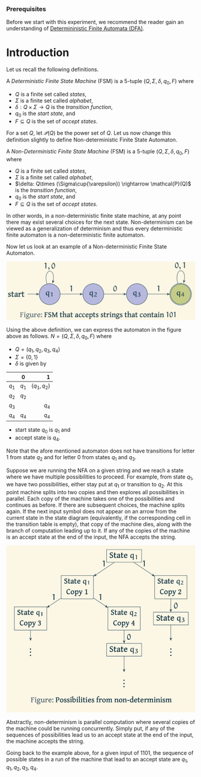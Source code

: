 ### Prerequisites

Before we start with this experiment, we recommend the reader gain an understanding of [Determininistic Finite Automata (DFA)](https://virtual-labs.github.io/exp-determinstic-finite-automaton-iiith/). 

<!-- A non-deterministic finite automaton (NFA) is an abstraction of a memory-less machine with transitions that need not be unique. A NFA either accepts or rejects a string by running through a sequence of states that are non-deterministically chosen upon reading the sequence of symbols in the given string. A language of a NFA is the set of all strings that are accepted by it. --->

# Introduction
Let us recall the following definitions.

A *Deterministic Finite State Machine* (FSM) is a $5$-tuple $(Q, \Sigma, \delta, q_0, F)$ where
- $Q$ is a finite set called *states*,
- $\Sigma$ is a finite set called *alphabet*,
- $\delta: Q\times \Sigma \rightarrow Q$ is the *transition function*,
- $q_0$ is the *start state*, and
- $F\subseteq Q$ is the set of *accept states*.

For a set $Q$, let $\mathcal{P}(Q)$ be the power set of $Q$. Let us now change this definition slightly to define Non-deterministic Finite State Automaton.

A *Non-Deterministic Finite State Machine* (FSM) is a $5$-tuple $(Q, \Sigma, \delta, q_0, F)$ where
- $Q$ is a finite set called *states*,
- $\Sigma$ is a finite set called *alphabet*,
- $\delta: Q\times (\Sigma\cup\{\varepsilon}) \rightarrow \mathcal{P}(Q)$ is the *transition function*,
- $q_0$ is the *start state*, and
- $F\subseteq Q$ is the set of *accept states*.

In other words, in a non-deterministic finite state machine, at any point there may exist several choices for the next state. Non-determinism can be viewed as a generalization of determinism and thus every deterministic finite automaton is a non-deterministic finite automaton.

Now let us look at an example of a Non-deterministic Finite State Automaton.

![Non-deterministic Finite State Automaton that accepts strings with 101](images/NFAexample1.png)

Using the above definition, we can express the automaton in the figure above as follows. $N= (Q, \Sigma, \delta, q_0, F)$ where
- $Q = (q_1, q_2, q_3, q_4)$
- $\Sigma = \{0,1\}$
- $\delta$ is given by

| | 0 | 1 |
| :--- | :---: | ---:|
| $q_1$ | $q_1$ | $\{q_1, q_2\}$ |
| $q_2$ | $q_2$ | |
| $q_3$ |  | $q_4$|
| $q_4$ | $q_4$ | $q_4$|

- start state $q_0$ is $q_1$ and
- accept state is $q_4$.

Note that the afore mentioned automaton does not have transitions for letter $1$ from state $q_2$ and for letter $0$ from states $q_1$ and $q_3$.


Suppose we are running the NFA on a given string and we reach a state where we have multiple possibilities to proceed. For example, from state $q_1$, we have two possibilities, either stay put at $q_1$ or transition to $q_2$. At this point machine splits into two copies and then explores all possibilities in parallel. Each copy of the machine takes one of the possibilities and continues as before. If there are subsequent choices, the machine splits again. If the next input symbol does not appear on an arrow from the current state in the state diagram (equivalently, if the corresponding cell in the transition table is empty), that copy of the machine dies, along with the branch of computation leading up to it. If any of the copies of the machine is an accept state at the end of the input, the NFA accepts the string.

![Possibilities arising from non-determinism](images/NFApossibilities.png)


Abstractly, non-determinism is parallel computation where several copies of the machine could be running concurrently. Simply put, if any of the sequences of possibilities lead us to an accept state at the end of the input, the machine accepts the string.

Going back to the example above, for a given input of $1101$, the sequence of possible states in a run of the machine that lead to an accept state are $q_1, q_1, q_2, q_3, q_4$.
